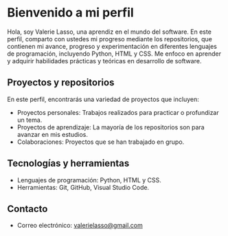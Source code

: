 # Bienvenido a mi perfil

Hola, soy Valerie Lasso, una aprendiz en el mundo del software. En este perfil, comparto con ustedes mi progreso mediante los repositorios, que contienen mi avance, progreso y experimentación en diferentes lenguajes de programación, incluyendo Python, HTML y CSS. Me enfoco en aprender y adquirir habilidades prácticas y teóricas en desarrollo de software.

## Proyectos y repositorios

En este perfil, encontrarás una variedad de proyectos que incluyen:

* Proyectos personales: Trabajos realizados para practicar o profundizar un tema.
* Proyectos de aprendizaje: La mayoría de los repositorios son para avanzar en mis estudios.
* Colaboraciones: Proyectos que se han trabajado en grupo.

## Tecnologías y herramientas

* Lenguajes de programación: Python, HTML y CSS.
* Herramientas: Git, GitHub, Visual Studio Code.

## Contacto

* Correo electrónico: valerielasso@gmail.com 
